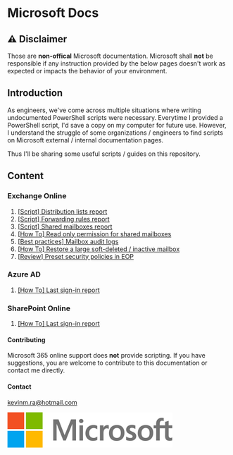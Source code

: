 # Microsoft Docs
## ⚠️ Disclaimer
Those are **non-offical** Microsoft documentation. Microsoft shall **not** be responsible if any instruction provided by the below pages doesn't work as expected or impacts the behavior of your environment.

## Introduction
As engineers, we've come across multiple situations where writing undocumented PowerShell scripts were necessary. Everytime I provided a PowerShell script, I'd save a copy on my computer for future use.
However, I understand the struggle of some organizations / engineers to find scripts on Microsoft external / internal documentation pages.

Thus I'll be sharing some useful scripts / guides on this repository.

## Content
### Exchange Online
1. [[Script] Distribution lists report](exchange-online/distribution-lists-report.md)
2. [[Script] Forwarding rules report](exchange-online/forwarding-rules-report.md)
3. [[Script] Shared mailboxes report](exchange-online/shared-mailboxes-report.md)
4. [[How To] Read only permission for shared mailboxes](exchange-online/read-only-shared-mailbox.md)
4. [[Best practices] Mailbox audit logs](exchange-online/mailbox-audit-logs.md)
5. [[How To] Restore a large soft-deleted / inactive mailbox](exchange-online/restore-large-mailbox.md)
6. [[Review] Preset security policies in EOP](exchange-online/preset-security-policies.md)

### Azure AD
1. [[How To] Last sign-in report](azure-ad/last-sign-in-report.md)

### SharePoint Online
1. [[How To] Last sign-in report](sharepoint-online/site-sensitivity-labels.md)

#### Contributing
Microsoft 365 online support does **not** provide scripting. If you have suggestions, you are welcome to contribute to this documentation or contact me directly.

#### Contact
kevinm.ra@hotmail.com

![Microsoft](microsoft-logo.png)